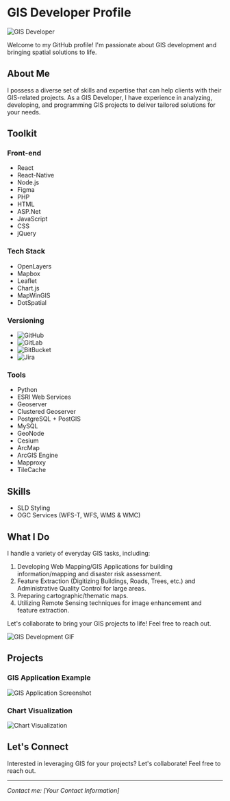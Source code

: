 # GIS Developer Profile

![GIS Developer](https://yourimageurl.com/yourimage.jpg)

Welcome to my GitHub profile! I'm passionate about GIS development and bringing spatial solutions to life.

## About Me

I possess a diverse set of skills and expertise that can help clients with their GIS-related projects. As a GIS Developer, I have experience in analyzing, developing, and programming GIS projects to deliver tailored solutions for your needs.

## Toolkit

### Front-end

- React
- React-Native
- Node.js
- Figma
- PHP
- HTML
- ASP.Net
- JavaScript
- CSS
- jQuery

### Tech Stack

- OpenLayers
- Mapbox
- Leaflet
- Chart.js
- MapWinGIS
- DotSpatial

### Versioning

- ![GitHub](https://img.shields.io/badge/GitHub-Profile-brightgreen)
- ![GitLab](https://img.shields.io/badge/GitLab-Profile-orange)
- ![BitBucket](https://img.shields.io/badge/BitBucket-Profile-blue)
- ![Jira](https://img.shields.io/badge/Jira-Profile-yellow)

### Tools

- Python
- ESRI Web Services
- Geoserver
- Clustered Geoserver
- PostgreSQL + PostGIS
- MySQL
- GeoNode
- Cesium
- ArcMap
- ArcGIS Engine
- Mapproxy
- TileCache

## Skills

- SLD Styling
- OGC Services (WFS-T, WFS, WMS & WMC)

## What I Do

I handle a variety of everyday GIS tasks, including:

1. Developing Web Mapping/GIS Applications for building information/mapping and disaster risk assessment.
2. Feature Extraction (Digitizing Buildings, Roads, Trees, etc.) and Administrative Quality Control for large areas.
3. Preparing cartographic/thematic maps.
4. Utilizing Remote Sensing techniques for image enhancement and feature extraction.

Let's collaborate to bring your GIS projects to life! Feel free to reach out.

![GIS Development GIF](https://yourgifurl.com/yourgif.gif)

## Projects

### GIS Application Example

![GIS Application Screenshot](https://yourimageurl.com/gisapplication.jpg)

### Chart Visualization

![Chart Visualization](https://yourimageurl.com/chart.png)

## Let's Connect

Interested in leveraging GIS for your projects? Let's collaborate! Feel free to reach out.

---
*Contact me: [Your Contact Information]*

